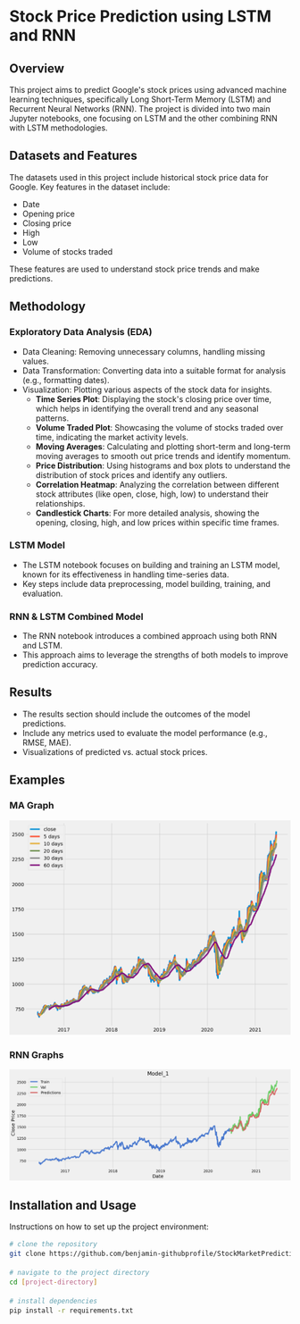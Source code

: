 # Stock Price Prediction using LSTM and RNN

## Overview
This project aims to predict Google's stock prices using advanced machine learning techniques, specifically Long Short-Term Memory (LSTM) and Recurrent Neural Networks (RNN). The project is divided into two main Jupyter notebooks, one focusing on LSTM and the other combining RNN with LSTM methodologies.

## Datasets and Features
The datasets used in this project include historical stock price data for Google. Key features in the dataset include:
- Date
- Opening price
- Closing price
- High
- Low
- Volume of stocks traded

These features are used to understand stock price trends and make predictions.

## Methodology
### Exploratory Data Analysis (EDA)
- Data Cleaning: Removing unnecessary columns, handling missing values.
- Data Transformation: Converting data into a suitable format for analysis (e.g., formatting dates).
- Visualization: Plotting various aspects of the stock data for insights.
   - **Time Series Plot**: Displaying the stock's closing price over time, which helps in identifying the overall trend and any seasonal patterns.
   - **Volume Traded Plot**: Showcasing the volume of stocks traded over time, indicating the market activity levels.
   - **Moving Averages**: Calculating and plotting short-term and long-term moving averages to smooth out price trends and identify momentum.
   - **Price Distribution**: Using histograms and box plots to understand the distribution of stock prices and identify any outliers.
   - **Correlation Heatmap**: Analyzing the correlation between different stock attributes (like open, close, high, low) to understand their relationships.
   - **Candlestick Charts**: For more detailed analysis, showing the opening, closing, high, and low prices within specific time frames.

### LSTM Model
- The LSTM notebook focuses on building and training an LSTM model, known for its effectiveness in handling time-series data.
- Key steps include data preprocessing, model building, training, and evaluation.

### RNN & LSTM Combined Model
- The RNN notebook introduces a combined approach using both RNN and LSTM.
- This approach aims to leverage the strengths of both models to improve prediction accuracy.

## Results
- The results section should include the outcomes of the model predictions.
- Include any metrics used to evaluate the model performance (e.g., RMSE, MAE).
- Visualizations of predicted vs. actual stock prices.

## Examples
### MA Graph
![MA Graph](visualization/MA.png)

### RNN Graphs
![RNN Graph_1](visualization/rnn_1.png)


## Installation and Usage
Instructions on how to set up the project environment:
```bash
# clone the repository
git clone https://github.com/benjamin-githubprofile/StockMarketPrediction

# navigate to the project directory
cd [project-directory]

# install dependencies
pip install -r requirements.txt
